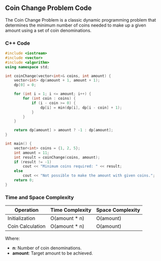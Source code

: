 ## Coin Change Problem Code

The Coin Change Problem is a classic dynamic programming problem that determines the minimum number of coins needed to make up a given amount using a set of coin denominations.

### C++ Code

```cpp
#include <iostream>
#include <vector>
#include <algorithm>
using namespace std;

int coinChange(vector<int>& coins, int amount) {
    vector<int> dp(amount + 1, amount + 1);
    dp[0] = 0;

    for (int i = 1; i <= amount; i++) {
        for (int coin : coins) {
            if (i - coin >= 0) {
                dp[i] = min(dp[i], dp[i - coin] + 1);
            }
        }
    }

    return dp[amount] > amount ? -1 : dp[amount];
}

int main() {
    vector<int> coins = {1, 2, 5};
    int amount = 11;
    int result = coinChange(coins, amount);
    if (result != -1)
        cout << "Minimum coins required: " << result;
    else
        cout << "Not possible to make the amount with given coins.";
    return 0;
}
```
### Time and Space Complexity

| Operation          | Time Complexity   | Space Complexity  |
|--------------------|-------------------|-------------------|
| Initialization     | O(amount * n)     | O(amount)         |
| Coin Calculation   | O(amount * n)     | O(amount)         |

Where:
- **n**: Number of coin denominations.
- **amount**: Target amount to be achieved.

